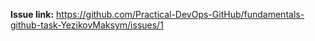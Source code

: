 **Issue link:** https://github.com/Practical-DevOps-GitHub/fundamentals-github-task-YezikovMaksym/issues/1

